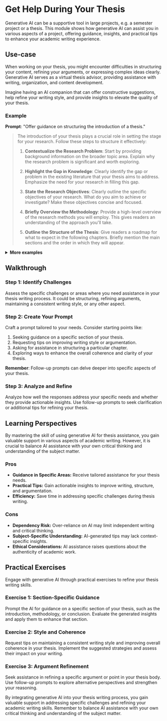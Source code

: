 # Get Help During Your Thesis

Generative AI can be a supportive tool in large projects, e.g. a semester project or a thesis. This module shows how generative AI can assist you in various aspects of a project, offering guidance, insights, and practical tips to enhance your academic writing experience.

## Use-case
When working on your thesis, you might encounter difficulties in structuring your content, refining your arguments, or expressing complex ideas clearly. Generative AI serves as a virtual thesis advisor, providing assistance with writing, organization, and content development.

Imagine having an AI companion that can offer constructive suggestions, help refine your writing style, and provide insights to elevate the quality of your thesis.

### Example

  **Prompt**: "Offer guidance on structuring the introduction of a thesis."

> The introduction of your thesis plays a crucial role in setting the stage for your research. Follow these steps to structure it effectively:
>
> 1. **Contextualize the Research Problem**: Start by providing background information on the broader topic area. Explain why the research problem is significant and worth exploring.
>
> 2. **Highlight the Gap in Knowledge**: Clearly identify the gap or problem in the existing literature that your thesis aims to address. Emphasize the need for your research in filling this gap.
>
> 3. **State the Research Objectives**: Clearly outline the specific objectives of your research. What do you aim to achieve or investigate? Make these objectives concise and focused.
>
> 4. **Briefly Overview the Methodology**: Provide a high-level overview of the research methods you will employ. This gives readers an understanding of the approach you'll take.
>
> 5. **Outline the Structure of the Thesis**: Give readers a roadmap for what to expect in the following chapters. Briefly mention the main sections and the order in which they will appear.

<details>
  <summary><b>More examples</b></summary>

**Prompt:** "Provide tips on maintaining a consistent writing style in a thesis."

> Consistency in writing style is crucial for a cohesive and polished thesis. Here are some tips:
>
> 1. **Establish a Style Guide**: Define a style guide that includes preferences for grammar, punctuation, and formatting. Stick to this guide throughout your writing.
>
> 2. **Use Clear and Concise Language**: Avoid unnecessary jargon and convoluted sentences. Aim for clarity and brevity to ensure your ideas are easily understood.
>
> 3. **Maintain Consistent Tone**: Choose a tone that suits the academic context of your thesis and maintain it throughout. Whether formal or semi-formal, consistency is key.
>
> 4. **Check for Repetition**: Review your writing to identify and eliminate unnecessary repetition. Vary your vocabulary while ensuring clarity.
>
> 5. **Proofread Regularly**: Regular proofreading helps catch inconsistencies. Use tools or ask peers for feedback to ensure a polished writing style.

**Follow-up prompt:** "Can you provide an example of effectively contextualizing a research problem?"

>Sure, let's say your thesis is on renewable energy. Contextualize the problem by discussing the global shift toward sustainable practices, the environmental challenges posed by traditional energy sources, and the increasing need for innovative solutions. This sets the stage for your specific research focus within the broader context.

**Follow-up prompt:** "Any tips for effectively summarizing research findings in the conclusion?"

>Certainly! When summarizing research findings in the conclusion, focus on:
>
> 1. **Restating Key Results**: Concisely restate the main findings of your research.
>
> 2. **Linking to Objectives**: Connect the results back to the initial research objectives, emphasizing how your study addresses the research questions.
>
> 3. **Discussing Implications**: Briefly discuss the broader implications of your findings and how they contribute to the existing body of knowledge.
>
> 4. **Suggesting Future Research**: Offer suggestions for future research based on the gaps identified in your study.

</details>

## Walkthrough

### Step 1: Identify Challenges

Assess the specific challenges or areas where you need assistance in your thesis writing process. It could be structuring, refining arguments, maintaining a consistent writing style, or any other aspect.

### Step 2: Create Your Prompt

Craft a prompt tailored to your needs. Consider starting points like:
1. Seeking guidance on a specific section of your thesis.
1. Requesting tips on improving writing style or argumentation.
1. Asking for assistance in structuring a particular chapter.
1. Exploring ways to enhance the overall coherence and clarity of your thesis.

**Remember**: Follow-up prompts can delve deeper into specific aspects of your thesis.

### Step 3: Analyze and Refine

Analyze how well the responses address your specific needs and whether they provide actionable insights. Use follow-up prompts to seek clarification or additional tips for refining your thesis.

## Learning Perspectives
By mastering the skill of using generative AI for thesis assistance, you gain valuable support in various aspects of academic writing. However, it is crucial to balance AI assistance with your own critical thinking and understanding of the subject matter.

### Pros
- **Guidance in Specific Areas:** Receive tailored assistance for your thesis needs.
- **Practical Tips:** Gain actionable insights to improve writing, structure, and argumentation.
- **Efficiency:** Save time in addressing specific challenges during thesis writing.

### Cons
- **Dependency Risk:** Over-reliance on AI may limit independent writing and critical thinking.
- **Subject-Specific Understanding:** AI-generated tips may lack context-specific insights.
- **Ethical Considerations:** AI assistance raises questions about the authenticity of academic work.

## Practical Exercises
Engage with generative AI through practical exercises to refine your thesis writing skills.

### Exercise 1: Section-Specific Guidance
Prompt the AI for guidance on a specific section of your thesis, such as the introduction, methodology, or conclusion. Evaluate the generated insights and apply them to enhance that section.

### Exercise 2: Style and Coherence
Request tips on maintaining a consistent writing style and improving overall coherence in your thesis. Implement the suggested strategies and assess their impact on your writing.

### Exercise 3: Argument Refinement
Seek assistance in refining a specific argument or point in your thesis body. Use follow-up prompts to explore alternative perspectives and strengthen your reasoning.

By integrating generative AI into your thesis writing process, you gain valuable support in addressing specific challenges and refining your academic writing skills. Remember to balance AI assistance with your own critical thinking and understanding of the subject matter.
